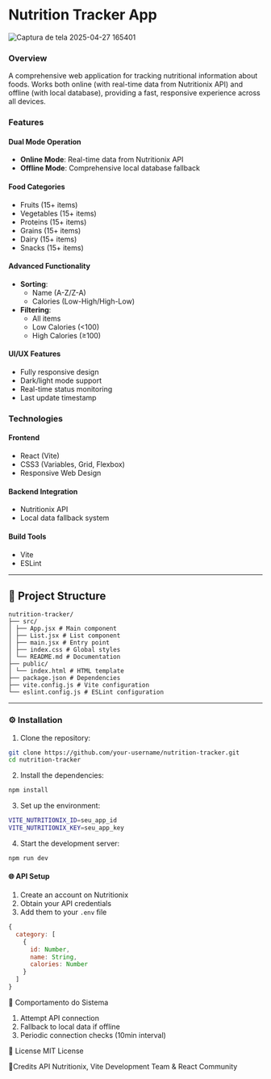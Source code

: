 # Nutrition Tracker App

![Captura de tela 2025-04-27 165401](https://github.com/user-attachments/assets/2f66d2f6-ec54-4a50-b400-24e7a1876bc7)

### Overview
A comprehensive web application for tracking nutritional information about foods. Works both online (with real-time data from Nutritionix API) and offline (with local database), providing a fast, responsive experience across all devices.

### Features
#### Dual Mode Operation
- **Online Mode**: Real-time data from Nutritionix API
- **Offline Mode**: Comprehensive local database fallback

#### Food Categories
- Fruits (15+ items)
- Vegetables (15+ items)
- Proteins (15+ items)
- Grains (15+ items)
- Dairy (15+ items)
- Snacks (15+ items)

#### Advanced Functionality
- **Sorting**:
  - Name (A-Z/Z-A)
  - Calories (Low-High/High-Low)
- **Filtering**:
  - All items
  - Low Calories (<100)
  - High Calories (≥100)

#### UI/UX Features
- Fully responsive design
- Dark/light mode support
- Real-time status monitoring
- Last update timestamp

### Technologies
#### Frontend
- React (Vite)
- CSS3 (Variables, Grid, Flexbox)
- Responsive Web Design

#### Backend Integration
- Nutritionix API
- Local data fallback system

#### Build Tools
- Vite
- ESLint

---

## 🧩 Project Structure

```
nutrition-tracker/
├── src/
│ ├── App.jsx # Main component
│ ├── List.jsx # List component
│ ├── main.jsx # Entry point
│ ├── index.css # Global styles
│ └── README.md # Documentation
├── public/
│ └── index.html # HTML template
├── package.json # Dependencies
├── vite.config.js # Vite configuration
└── eslint.config.js # ESLint configuration
```

---


### ⚙️ Installation

1. Clone the repository:
```bash
git clone https://github.com/your-username/nutrition-tracker.git
cd nutrition-tracker
```

2. Install the dependencies:
```bash
npm install
```

3. Set up the environment:
```bash
VITE_NUTRITIONIX_ID=seu_app_id
VITE_NUTRITIONIX_KEY=seu_app_key
```

4. Start the development server:

```bash
npm run dev
```

#### 🌐 API Setup

1. Create an account on Nutritionix
2. Obtain your API credentials
3. Add them to your ```.env``` file

```javascript
{
  category: [
    {
      id: Number,
      name: String,
      calories: Number
    }
  ]
}
```

🔄 Comportamento do Sistema
1. Attempt API connection
2. Fallback to local data if offline
3. Periodic connection checks (10min interval)

📜 License
  MIT License

🙏Credits
  API Nutritionix, 
  Vite Development Team & 
  React Community
